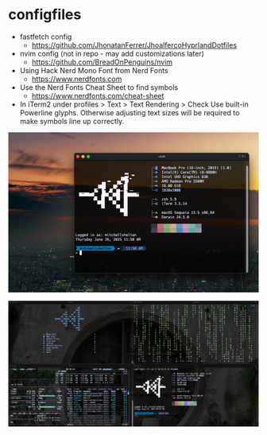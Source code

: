 # configfiles

- fastfetch config
  - https://github.com/JhonatanFerrer/JhoalfercoHyprlandDotfiles
- nvim config (not in repo - may add customizations later)
  - https://github.com/BreadOnPenguins/nvim
- Using Hack Nerd Mono Font from Nerd Fonts
  - https://www.nerdfonts.com
- Use the Nerd Fonts Cheat Sheet to find symbols
  - https://www.nerdfonts.com/cheat-sheet
- In iTerm2 under profiles > Text > Text Rendering > Check Use built-in Powerline glyphs. Otherwise adjusting text sizes will be required to make symbols line up correctly.

![image](https://github.com/mitchellshelton/configfiles/blob/3ffc1d03cf62aa49ba1c94dfa313ff632129f513/assets/terminal-screenshot.png)

![image](https://github.com/mitchellshelton/configfiles/blob/f26a82a997385275651b3e9b5c31d9d8c12c2059/assets/nvim-and-others-screenshot.png)